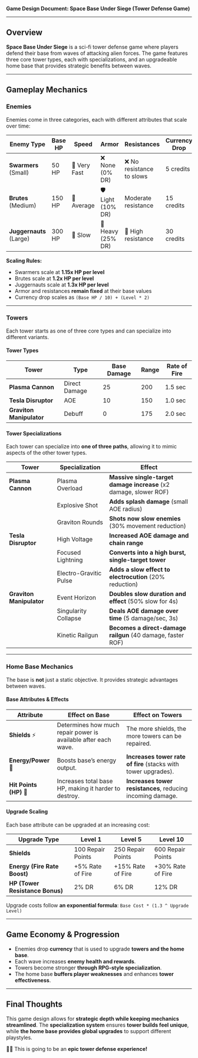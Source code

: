 **Game Design Document: Space Base Under Siege (Tower Defense Game)**

---

## **Overview**
**Space Base Under Siege** is a sci-fi tower defense game where players defend their base from waves of attacking alien forces. The game features three core tower types, each with specializations, and an upgradeable home base that provides strategic benefits between waves.

---

## **Gameplay Mechanics**
### **Enemies**
Enemies come in three categories, each with different attributes that scale over time:

| **Enemy Type**   | **Base HP** | **Speed** | **Armor** | **Resistances** | **Currency Drop** |
|-----------------|------------|---------|--------|-----------------|----------------|
| **Swarmers** (Small) | 50 HP | 🚀 Very Fast | ❌ None (0% DR) | ❌ No resistance to slows | 5 credits |
| **Brutes** (Medium)  | 150 HP | 🏃 Average | 🛡 Light (10% DR) | Moderate resistance | 15 credits |
| **Juggernauts** (Large) | 300 HP | 🐢 Slow | 🏰 Heavy (25% DR) | 🛑 High resistance | 30 credits |

**Scaling Rules:**
- Swarmers scale at **1.15x HP per level**
- Brutes scale at **1.2x HP per level**
- Juggernauts scale at **1.3x HP per level**
- Armor and resistances **remain fixed** at their base values
- Currency drop scales as `(Base HP / 10) + (Level * 2)`

---

### **Towers**
Each tower starts as one of three core types and can specialize into different variants.

#### **Tower Types**
| **Tower** | **Type** | **Base Damage** | **Range** | **Rate of Fire** |
|----------|-------------|------------|--------|--------------|
| **Plasma Cannon** | Direct Damage | 25 | 200 | 1.5 sec |
| **Tesla Disruptor** | AOE | 10 | 150 | 1.0 sec |
| **Graviton Manipulator** | Debuff | 0 | 175 | 2.0 sec |

#### **Tower Specializations**
Each tower can specialize into **one of three paths**, allowing it to mimic aspects of the other tower types.

| **Tower** | **Specialization** | **Effect** |
|----------|----------------|--------------------------------------------|
| **Plasma Cannon** | Plasma Overload | **Massive single-target damage increase** (x2 damage, slower ROF) |
|  | Explosive Shot | **Adds splash damage** (small AOE radius) |
|  | Graviton Rounds | **Shots now slow enemies** (30% movement reduction) |
| **Tesla Disruptor** | High Voltage | **Increased AOE damage and chain range** |
|  | Focused Lightning | **Converts into a high burst, single-target tower** |
|  | Electro-Gravitic Pulse | **Adds a slow effect to electrocution** (20% reduction) |
| **Graviton Manipulator** | Event Horizon | **Doubles slow duration and effect** (50% slow for 4s) |
|  | Singularity Collapse | **Deals AOE damage over time** (5 damage/sec, 3s) |
|  | Kinetic Railgun | **Becomes a direct-damage railgun** (40 damage, faster ROF) |

---

### **Home Base Mechanics**
The base is **not** just a static objective. It provides strategic advantages between waves.

#### **Base Attributes & Effects**
| **Attribute** | **Effect on Base** | **Effect on Towers** |
|--------------|--------------------|----------------------|
| **Shields** ⚡ | Determines how much repair power is available after each wave. | The more shields, the more towers can be repaired. |
| **Energy/Power** 🔋 | Boosts base’s energy output. | **Increases tower rate of fire** (stacks with tower upgrades). |
| **Hit Points (HP)** 🏰 | Increases total base HP, making it harder to destroy. | **Increases tower resistances**, reducing incoming damage. |

#### **Upgrade Scaling**
Each base attribute can be upgraded at an increasing cost:

| **Upgrade Type** | **Level 1** | **Level 5** | **Level 10** |
|-----------------|------------|------------|-------------|
| **Shields** | 100 Repair Points | 250 Repair Points | 600 Repair Points |
| **Energy (Fire Rate Boost)** | +5% Rate of Fire | +15% Rate of Fire | +30% Rate of Fire |
| **HP (Tower Resistance Bonus)** | 2% DR | 6% DR | 12% DR |

Upgrade costs follow **an exponential formula**: `Base Cost * (1.3 ^ Upgrade Level)`

---

## **Game Economy & Progression**
- Enemies drop **currency** that is used to upgrade **towers and the home base**.
- Each wave increases **enemy health and rewards**.
- Towers become stronger **through RPG-style specialization**.
- The home base **buffers player weaknesses** and enhances **tower effectiveness**.

---

## **Final Thoughts**
This game design allows for **strategic depth while keeping mechanics streamlined**. The **specialization system** ensures **tower builds feel unique**, while **the home base provides global upgrades** to support different playstyles.

🚀🔥 This is going to be an **epic tower defense experience!**


